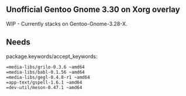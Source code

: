 Unofficial Gentoo Gnome 3.30 on Xorg overlay
--------------------------------------------

WIP - Currently stacks on Gentoo-Gnome-3.28-X.

Needs
-----
package.keywords/accept_keywords:

	=media-libs/grilo-0.3.6 ~amd64
	=media-libs/babl-0.1.56 ~amd64
	=media-libs/gegl-0.4.8-r1 ~amd64
	=app-text/gspell-1.6.1 ~amd64
	=dev-util/meson-0.47.1 ~amd64

